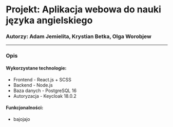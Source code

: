 # Projekt: Aplikacja webowa do nauki języka angielskiego
### Autorzy: Adam Jemielita, Krystian Betka, Olga Worobjew

---------------------------------------------------------------------------------

### Opis

#### Wykorzystane technologie:
* Frontend - React.js + SCSS
* Backend - Node.js
* Baza danych - PostgreSQL 16
* Autoryzacja - Keycloak 18.0.2

#### Funkcjonalności:
* bajojajo
